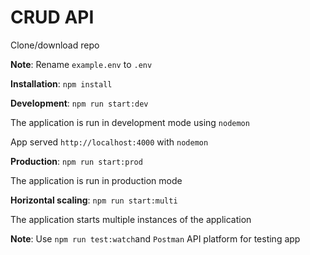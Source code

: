 # CRUD API

Clone/download repo

**Note**: Rename `example.env` to `.env`

**Installation**: `npm install`

**Development**: `npm run start:dev`

The application is run in development mode using `nodemon`

App served `http://localhost:4000` with `nodemon`

**Production**: `npm run start:prod`

The application is run in production mode

**Horizontal scaling**: `npm run start:multi`

The application starts multiple instances of the application

**Note**: Use `npm run test:watch`and `Postman` API platform for testing app
